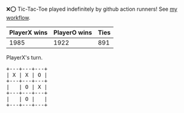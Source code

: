 :x::o: Tic-Tac-Toe played indefinitely by github action runners! See [my workflow](.github/workflows/play.yaml).

|PlayerX wins|PlayerO wins|Ties|
|-|-|-|
|1985|1922|891|

PlayerX's turn.

<pre>
+---+---+---+
| X | X | O |
+---+---+---+
|   | O | X |
+---+---+---+
|   | O |   |
+---+---+---+
</pre>